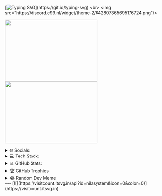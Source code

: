 
[![Typing SVG](https://readme-typing-svg.herokuapp.com?lines=Hi+there%F0%9F%91%8B!;Nilasystem+by+Nico+L.;Scripts;Command+Handler;Templates;STLs;GCODE;And+much+more+Projects!;https%3A%2F%2Fgithub.com%2Fnilasystem;Twitter%3A+%40ipexatweet;Instagram%3A+%40nla.insta;Discord%3A+IPEXA%230510;+Made+with+%E2%9D%A4.)](https://git.io/typing-svg)
<br>
<img src="https://discord.c99.nl/widget/theme-2/642807365695176724.png"/>

<img src="https://wakatime.com/share/@2b8e62dc-47d0-49b9-a826-6584ce027a6b/68cc7086-9268-4714-9ef3-1229d07d7559.png" width="300" height="200" /></a>
<img src="https://wakatime.com/share/@2b8e62dc-47d0-49b9-a826-6584ce027a6b/f7e44973-b636-4ad0-ad79-7e03146f6a92.png" width="300" height="200" /></a>

<details>
<summary> 🌐 Socials: </summary>
[![Instagram](https://img.shields.io/badge/Instagram-%23E4405F.svg?logo=Instagram&logoColor=white)](https://instagram.com/nla.insta) [![Twitch](https://img.shields.io/badge/Twitch-%239146FF.svg?logo=Twitch&logoColor=white)](https://twitch.tv/thisisipexa) [![Twitter](https://img.shields.io/badge/Twitter-%231DA1F2.svg?logo=Twitter&logoColor=white)](https://twitter.com/ipexatweet) 
</details>

<details>
<summary> 💻 Tech Stack: </summary>
![CSS3](https://img.shields.io/badge/css3-%231572B6.svg?style=flat&logo=css3&logoColor=white) ![JavaScript](https://img.shields.io/badge/javascript-%23323330.svg?style=flat&logo=javascript&logoColor=%23F7DF1E) ![Python](https://img.shields.io/badge/python-3670A0?style=flat&logo=python&logoColor=ffdd54) ![HTML5](https://img.shields.io/badge/html5-%23E34F26.svg?style=flat&logo=html5&logoColor=white) ![PHP](https://img.shields.io/badge/php-%23777BB4.svg?style=flat&logo=php&logoColor=white) ![Shell Script](https://img.shields.io/badge/shell_script-%23121011.svg?style=flat&logo=gnu-bash&logoColor=white) ![Java](https://img.shields.io/badge/java-%23ED8B00.svg?style=flat&logo=java&logoColor=white) ![Cloudflare](https://img.shields.io/badge/Cloudflare-F38020?style=flat&logo=Cloudflare&logoColor=white) ![MySQL](https://img.shields.io/badge/mysql-%2300f.svg?style=flat&logo=mysql&logoColor=white) ![SQLite](https://img.shields.io/badge/sqlite-%2307405e.svg?style=flat&logo=sqlite&logoColor=white) ![NodeJS](https://img.shields.io/badge/node.js-6DA55F?style=flat&logo=node.js&logoColor=white) ![Express.js](https://img.shields.io/badge/express.js-%23404d59.svg?style=flat&logo=express&logoColor=%2361DAFB) ![NPM](https://img.shields.io/badge/NPM-%23000000.svg?style=flat&logo=npm&logoColor=white) ![Adobe Photoshop](https://img.shields.io/badge/adobephotoshop-%2331A8FF.svg?style=flat&logo=adobephotoshop&logoColor=white) ![Docker](https://img.shields.io/badge/docker-%230db7ed.svg?style=flat&logo=docker&logoColor=white) ![Raspberry Pi](https://img.shields.io/badge/-RaspberryPi-C51A4A?style=flat&logo=Raspberry-Pi)
</details>

<details>
<summary> 📊 GitHub Stats: </summary>
![](https://github-readme-stats.vercel.app/api?username=nilasystem&theme=radical&hide_border=false&include_all_commits=true&count_private=true)<br/>
![](https://github-readme-streak-stats.herokuapp.com/?user=nilasystem&theme=radical&hide_border=false)<br/>
![](https://github-readme-stats.vercel.app/api/top-langs/?username=nilasystem&theme=radical&hide_border=false&include_all_commits=true&count_private=true&layout=compact)
</details>

<details>
<summary> 🏆 GitHub Trophies </summary>
![](https://github-profile-trophy.vercel.app/?username=nilasystem&theme=radical&no-frame=false&no-bg=false&margin-w=4)
</details>

<details>
<summary> 😂 Random Dev Meme </summary>
<img src="https://random-memer.herokuapp.com/" width="512px"/>
</details>
---
[![](https://visitcount.itsvg.in/api?id=nilasystem&icon=0&color=0)](https://visitcount.itsvg.in)
